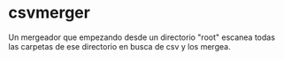 # csvmerger
Un mergeador que empezando desde un directorio "root" escanea todas las carpetas de ese directorio en busca de csv y los mergea.
